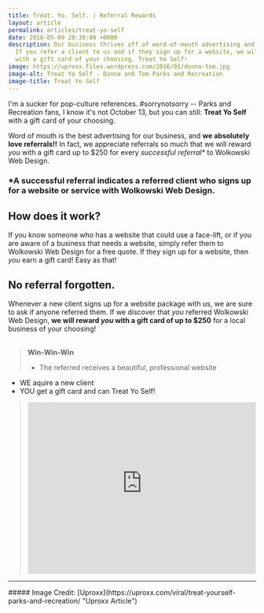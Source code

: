 ```yaml
---
title: Treat. Yo. Self. | Referral Rewards
layout: article
permalink: articles/treat-yo-self
date: 2018-05-09 20:39:09 +0000
description: Our business thrives off of word-of-mouth advertising and referrals.
  If you refer a client to us and if they sign up for a website, we will reward you
  with a gift card of your choosing. Treat Yo Self!
image: https://uproxx.files.wordpress.com/2016/01/donna-tom.jpg 
image-alt: Treat Yo Self - Donna and Tom Parks and Recreation
image-title: Treat Yo Self
---
```

I'm a sucker for pop-culture references. #sorrynotsorry -- Parks and Recreation fans, I know it's not October 13, but you can still: **Treat Yo Self** with a gift card of your choosing.

Word of mouth is the best advertising for our business, and **we absolutely love referrals!!** In fact, we appreciate referrals so much that we will reward _you_ with a gift card up to $250 for every _successful referral*_ to Wolkowski Web Design.
### *A successful referral indicates a referred client who signs up for a website or service with Wolkowski Web Design.

## How does it work?

If you know someone who has a website that could use a face-lift, or if you are aware of a business that needs a website, simply refer them to Wolkowski Web Design for a free quote. If they sign up for a website, then _you_ earn a gift card! Easy as that!

## No referral forgotten.

Whenever a new client signs up for a website package with us, we are sure to ask if anyone referred them.
If we discover that _you_ referred Wolkowski Web Design, **we will reward _you_ with a gift card of up to $250** for a local business of your choosing!
<br><br>

> **Win-Win-Win**
> * The referred receives a beautiful, professional website
* WE aquire a new client
* YOU get a gift card and can Treat Yo Self!
> <iframe width="100%" height="350px" src="https://www.youtube-nocookie.com/embed/ZsABTmT1_M0?rel=0" frameborder="0" allow="autoplay; encrypted-media" allowfullscreen></iframe>
<hr>
##### Image Credit: [Uproxx](https://uproxx.com/viral/treat-yourself-parks-and-recreation/ "Uproxx Article")

